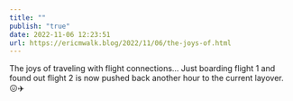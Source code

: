 ```yaml
---
title: ""
publish: "true"
date: 2022-11-06 12:23:51
url: https://ericmwalk.blog/2022/11/06/the-joys-of.html
---
```

The joys of traveling with flight connections… Just boarding flight 1 and found out flight 2 is now pushed back another hour to the current layover. 😖✈️